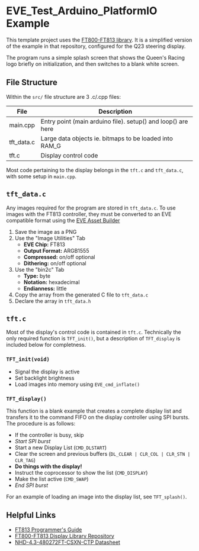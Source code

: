 # EVE_Test_Arduino_PlatformIO Example

This template project uses the [FT800-FT813 library](https://github.com/RudolphRiedel/FT800-FT813/). It is a simplified version of the example in that repository, configured for the Q23 steering display.

The program runs a simple splash screen that shows the Queen's Racing logo briefly on initialization, and then switches to a blank white screen.

## File Structure

Within the `src/` file structure are 3 .c/.cpp files:

| File       | Description                                                  |
| ---------- | ------------------------------------------------------------ |
| main.cpp   | Entry point (main arduino file). setup() and loop() are here |
| tft_data.c | Large data objects ie. bitmaps to be loaded into RAM_G       |
| tft.c      | Display control code                                         |

Most code pertaining to the display belongs in the `tft.c` and `tft_data.c`, with some setup in `main.cpp`.

## `tft_data.c`

Any images required for the program are stored in `tft_data.c`. To use images with the FT813 controller, they must be converted to an EVE compatible format using the [EVE Asset Builder](https://brtchip.com/toolchains/)

1. Save the image as a PNG
2. Use the "Image Utilities" Tab
   - **EVE Chip:** FT813
   - **Output Format:** ARGB1555
   - **Compressed:** on/off optional
   - **Dithering:** on/off optional
3. Use the "bin2c" Tab
   - **Type:** byte
   - **Notation:** hexadecimal
   - **Endianness:** little
4. Copy the array from the generated C file to `tft_data.c`
5. Declare the array in `tft_data.h`

## `tft.c`

Most of the display's control code is contained in `tft.c`. Technically the only required function is `TFT_init()`, but a description of `TFT_display` is included below for completness.

### `TFT_init(void)`

- Signal the display is active
- Set backlight brightness
- Load images into memory using `EVE_cmd_inflate()`

### `TFT_display()`

This function is a blank example that creates a complete display list and transfers it to the command FIFO on the display controller using SPI bursts. The procedure is as follows:

- If the controller is busy, skip
- _Start SPI burst_
- Start a new Display List (`CMD_DLSTART`)
- Clear the screen and previous buffers (`DL_CLEAR | CLR_COL | CLR_STN | CLR_TAG`)
- **Do things with the display!**
- Instruct the coprocessor to show the list (`CMD_DISPLAY`)
- Make the list active (`CMD_SWAP`)
- _End SPI burst_

For an example of loading an image into the display list, see `TFT_splash()`.

## Helpful Links

- [FT813 Programmer's Guide](https://www.ftdichip.com/Support/Documents/ProgramGuides/FT81X_Series_Programmer_Guide.pdf)
- [FT800-FT813 Display Library Repository](https://github.com/RudolphRiedel/FT800-FT813/)
- [NHD-4.3-480272FT-CSXN-CTP Datasheet](https://www.ftdichip.com/Support/Documents/ProgramGuides/FT81X_Series_Programmer_Guide.pdf)
